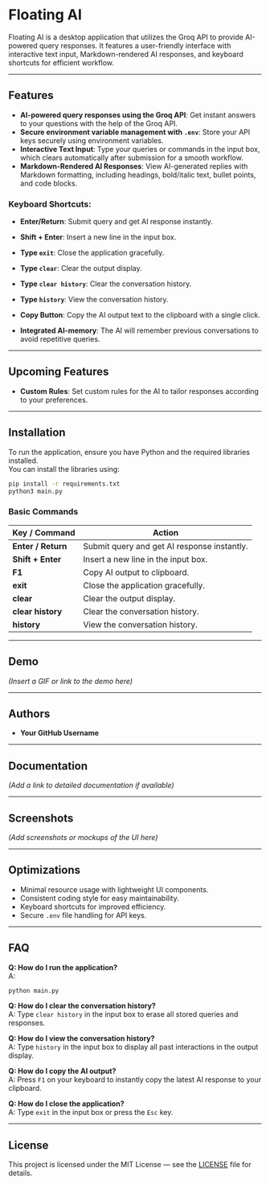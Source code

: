 # Floating AI

Floating AI is a desktop application that utilizes the Groq API to provide AI-powered query responses. It features a user-friendly interface with interactive text input, Markdown-rendered AI responses, and keyboard shortcuts for efficient workflow.

---

## Features

- **AI-powered query responses using the Groq API**: Get instant answers to your questions with the help of the Groq API.  
- **Secure environment variable management with `.env`**: Store your API keys securely using environment variables.  
- **Interactive Text Input**: Type your queries or commands in the input box, which clears automatically after submission for a smooth workflow.  
- **Markdown-Rendered AI Responses**: View AI-generated replies with Markdown formatting, including headings, bold/italic text, bullet points, and code blocks.  

### Keyboard Shortcuts:
- **Enter/Return**: Submit query and get AI response instantly.  
- **Shift + Enter**: Insert a new line in the input box.  
- **Type `exit`**: Close the application gracefully.  
- **Type `clear`**: Clear the output display.  
- **Type `clear history`**: Clear the conversation history.  
- **Type `history`**: View the conversation history.

- **Copy Button**: Copy the AI output text to the clipboard with a single click.  

- **Integrated AI-memory**: The AI will remember previous conversations to avoid repetitive queries.  


---

## Upcoming Features

- **Custom Rules**: Set custom rules for the AI to tailor responses according to your preferences.  


---

## Installation

To run the application, ensure you have Python and the required libraries installed.  
You can install the libraries using:

```bash
pip install -r requirements.txt
python3 main.py 
```

### Basic Commands

| Key / Command   | Action                                           |
|-----------------|--------------------------------------------------|
| **Enter / Return** | Submit query and get AI response instantly.     |
| **Shift + Enter**  | Insert a new line in the input box.              |
| **F1**             | Copy AI output to clipboard.                    |
| **exit**           | Close the application gracefully.               |
| **clear**          | Clear the output display.                        |
| **clear history**  | Clear the conversation history.                  |
| **history**        | View the conversation history.                   |

---

## Demo
*(Insert a GIF or link to the demo here)*

---

## Authors
- **Your GitHub Username**

---

## Documentation
*(Add a link to detailed documentation if available)*

---

## Screenshots
*(Add screenshots or mockups of the UI here)*

---

## Optimizations
- Minimal resource usage with lightweight UI components.  
- Consistent coding style for easy maintainability.  
- Keyboard shortcuts for improved efficiency.  
- Secure `.env` file handling for API keys.  

---

## FAQ

**Q: How do I run the application?**  
A:  
```bash
python main.py
```
**Q: How do I clear the conversation history?**  
A: Type `clear history` in the input box to erase all stored queries and responses.

**Q: How do I view the conversation history?**  
A: Type `history` in the input box to display all past interactions in the output display.

**Q: How do I copy the AI output?**  
A: Press `F1` on your keyboard to instantly copy the latest AI response to your clipboard.

**Q: How do I close the application?**  
A: Type `exit` in the input box or press the `Esc` key.

---

## License
This project is licensed under the MIT License — see the [LICENSE](LICENSE) file for details.
